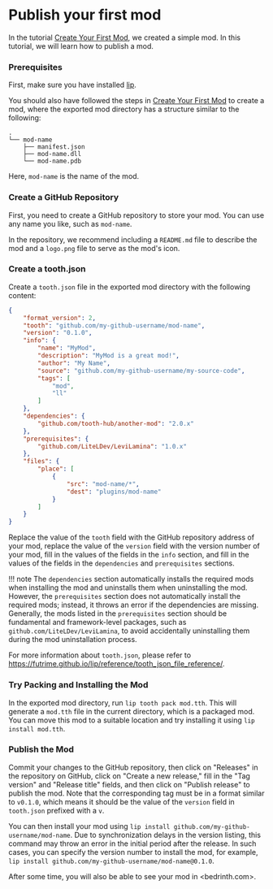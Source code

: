# Publish your first mod

In the tutorial [Create Your First Mod](create_your_first_mod.md), we created a simple mod. In this tutorial, we will learn how to publish a mod.

### Prerequisites

First, make sure you have installed [lip](https://futrime.github.io/lip).

You should also have followed the steps in [Create Your First Mod](create_your_first_mod.md) to create a mod, where the exported mod directory has a structure similar to the following:

```
.
└── mod-name
    ├── manifest.json
    ├── mod-name.dll
    └── mod-name.pdb
```

Here, `mod-name` is the name of the mod.

### Create a GitHub Repository

First, you need to create a GitHub repository to store your mod. You can use any name you like, such as `mod-name`.

In the repository, we recommend including a `README.md` file to describe the mod and a `logo.png` file to serve as the mod's icon.

### Create a tooth.json

Create a `tooth.json` file in the exported mod directory with the following content:

```json
{
    "format_version": 2,
    "tooth": "github.com/my-github-username/mod-name",
    "version": "0.1.0",
    "info": {
        "name": "MyMod",
        "description": "MyMod is a great mod!",
        "author": "My Name",
        "source": "github.com/my-github-username/my-source-code",
        "tags": [
            "mod",
            "ll"
        ]
    },
    "dependencies": {
        "github.com/tooth-hub/another-mod": "2.0.x"
    },
    "prerequisites": {
        "github.com/LiteLDev/LeviLamina": "1.0.x"
    },
    "files": {
        "place": [
            {
                "src": "mod-name/*",
                "dest": "plugins/mod-name"
            }
        ]
    }
}
```

Replace the value of the `tooth` field with the GitHub repository address of your mod, replace the value of the `version` field with the version number of your mod, fill in the values of the fields in the `info` section, and fill in the values of the fields in the `dependencies` and `prerequisites` sections.

!!! note
    The `dependencies` section automatically installs the required mods when installing the mod and uninstalls them when uninstalling the mod. However, the `prerequisites` section does not automatically install the required mods; instead, it throws an error if the dependencies are missing. Generally, the mods listed in the `prerequisites` section should be fundamental and framework-level packages, such as `github.com/LiteLDev/LeviLamina`, to avoid accidentally uninstalling them during the mod uninstallation process.

For more information about `tooth.json`, please refer to <https://futrime.github.io/lip/reference/tooth_json_file_reference/>.

### Try Packing and Installing the Mod

In the exported mod directory, run `lip tooth pack mod.tth`. This will generate a `mod.tth` file in the current directory, which is a packaged mod. You can move this mod to a suitable location and try installing it using `lip install mod.tth`.

### Publish the Mod

Commit your changes to the GitHub repository, then click on "Releases" in the repository on GitHub, click on "Create a new release," fill in the "Tag version" and "Release title" fields, and then click on "Publish release" to publish the mod. Note that the corresponding tag must be in a format similar to `v0.1.0`, which means it should be the value of the `version` field in `tooth.json` prefixed with a `v`.

You can then install your mod using `lip install github.com/my-github-username/mod-name`. Due to synchronization delays in the version listing, this command may throw an error in the initial period after the release. In such cases, you can specify the version number to install the mod, for example, `lip install github.com/my-github-username/mod-name@0.1.0`.

After some time, you will also be able to see your mod in <bedrinth.com>.
